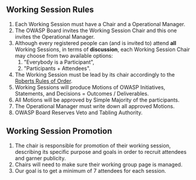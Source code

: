 ## Working Session Rules

1.  Each Working Session must have a Chair and a Operational Manager.
2.  The OWASP Board invites the Working Session Chair and this one
    invites the Operational Manager.
3.  Although every registered people can (and is invited to) attend
    **all** Working Sessions, in terms of **discussion**, each Working
    Session Chair may choose from two available options:
    1.  "Everybody is a Participant",
    2.  "Participants + Attendees".
4.  The Working Session must be lead by its chair accordingly to the
    [Roberts Rules of
    Order](http://www.robertsrules.org/rulesintro.htm).
5.  Working Sessions will produce Motions of OWASP Initiatives,
    Statements, and Decisions = Outcomes / Deliverables.
6.  All Motions will be approved by Simple Majority of the participants.
7.  The Operational Manager must write down all approved Motions.
8.  OWASP Board Reserves Veto and Tabling Authority.

## Working Session Promotion

1.  The chair is responsible for promotion of their working session,
    describing its specific purpose and goals in order to recruit
    attendees and garner publicity.
2.  Chairs will need to make sure their working group page is managed.
3.  Our goal is to get a minimum of 7 attendees for each session.